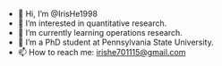 - 👋 Hi, I’m @IrisHe1998
- 👀 I’m interested in quantitative research.
- 🌱 I’m currently learning operations research. 
- 💞️ I’m a PhD student at Pennsylvania State University.
- 📫 How to reach me: irishe701115@gmail.com

<!---
IrisHe1998/IrisHe1998 is a ✨ special ✨ repository because its `README.md` (this file) appears on your GitHub profile.
You can click the Preview link to take a look at your changes.
--->
